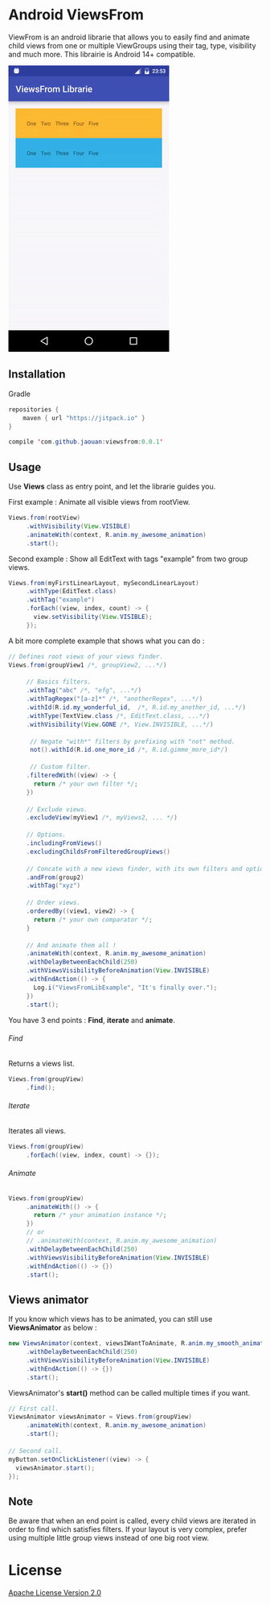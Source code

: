 Android ViewsFrom
========

ViewFrom is an android librarie that allows you to easily find and animate child views from one or multiple ViewGroups using their tag, type, visibility and much more.
This librairie is Android 14+ compatible.

![demo](art/demo.gif)

Installation
--------
Gradle

```java
repositories {
  	maven { url "https://jitpack.io" }
}
```

```java
compile 'com.github.jaouan:viewsfrom:0.0.1'
```

Usage
--------
Use **Views** class as entry point, and let the librarie guides you.

First example : Animate all visible views from rootView.
```java
Views.from(rootView)
     .withVisibility(View.VISIBLE)
     .animateWith(context, R.anim.my_awesome_animation)
     .start();
```

Second example : Show all EditText with tags "example" from two group views.
```java
Views.from(myFirstLinearLayout, mySecondLinearLayout)
     .withType(EditText.class)
     .withTag("example")
     .forEach((view, index, count) -> {
       view.setVisibility(View.VISIBLE);
     });
```

A bit more complete example that shows what you can do :
```java
// Defines root views of your views finder.
Views.from(groupView1 /*, groupView2, ...*/)

     // Basics filters.
     .withTag("abc" /*, "efg", ...*/)
     .withTagRegex("[a-z]*" /*, "anotherRegex", ...*/)
     .withId(R.id.my_wonderful_id,  /*, R.id.my_another_id, ...*/)
     .withType(TextView.class /*, EditText.class, ...*/)
     .withVisibility(View.GONE /*, View.INVISIBLE, ...*/)

      // Negate "with*" filters by prefixing with "not" method.
      not().withId(R.id.one_more_id /*, R.id.gimme_more_id*/)

      // Custom filter.
     .filteredWith((view) -> {
       return /* your own filter */;
     })

     // Exclude views.
     .excludeView(myView1 /*, myViews2, ... */)

     // Options.
     .includingFromViews()
     .excludingChildsFromFilteredGroupViews()

     // Concate with a new views finder, with its own filters and options.
     .andFrom(group2)
     .withTag("xyz")
     
     // Order views.
     .orderedBy((view1, view2) -> {
       return /* your own comparator */;
     }

     // And animate them all !
     .animateWith(context, R.anim.my_awesome_animation)
     .withDelayBetweenEachChild(250)
     .withViewsVisibilityBeforeAnimation(View.INVISIBLE)
     .withEndAction(() -> {
       Log.i("ViewsFromLibExample", "It's finally over.");
     })
     .start();
```


You have 3 end points : **Find**, **iterate** and **animate**.

###### Find
Returns a views list.
```java
Views.from(groupView)
     .find();
```


###### Iterate
Iterates all views.
```java
Views.from(groupView)
     .forEach((view, index, count) -> {});
```

###### Animate
```java
Views.from(groupView)
     .animateWith(() -> {
       return /* your animation instance */;
     })
     // or
     // .animateWith(context, R.anim.my_awesome_animation)
     .withDelayBetweenEachChild(250)
     .withViewsVisibilityBeforeAnimation(View.INVISIBLE)
     .withEndAction(() -> {})
     .start();
```

Views animator
--------
If you know which views has to be animated, you can still use **ViewsAnimator** as below :
```java
new ViewsAnimator(context, viewsIWantToAnimate, R.anim.my_smooth_animation)
     .withDelayBetweenEachChild(250)
     .withViewsVisibilityBeforeAnimation(View.INVISIBLE)
     .withEndAction(() -> {})
     .start();
```

ViewsAnimator's **start()** method can be called multiple times if you want.
```java
// First call.
ViewsAnimator viewsAnimator = Views.from(groupView)
     .animateWith(context, R.anim.my_awesome_animation)
     .start();

// Second call.
myButton.setOnClickListener((view) -> {
  viewsAnimator.start();
});
```

Note
--------
Be aware that when an end point is called, every child views are iterated in order to find which satisfies filters.
If your layout is very complex, prefer using multiple little group views instead of one big root view.


License
========

[Apache License Version 2.0](LICENSE)
